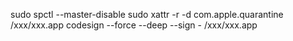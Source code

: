sudo spctl --master-disable
sudo xattr -r -d com.apple.quarantine /xxx/xxx.app
codesign --force --deep --sign - /xxx/xxx.app
